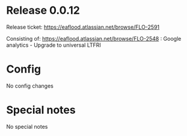 # Release 0.0.12

Release ticket:
https://eaflood.atlassian.net/browse/FLO-2591

Consisting of:
https://eaflood.atlassian.net/browse/FLO-2548 : Google analytics - Upgrade to universal LTFRI

# Config

No config changes

# Special notes

No special notes
